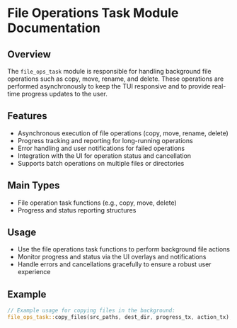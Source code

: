 # File Operations Task Module Documentation

## Overview
The `file_ops_task` module is responsible for handling background file operations such as copy, move, rename, and delete. These operations are performed asynchronously to keep the TUI responsive and to provide real-time progress updates to the user.

## Features
- Asynchronous execution of file operations (copy, move, rename, delete)
- Progress tracking and reporting for long-running operations
- Error handling and user notifications for failed operations
- Integration with the UI for operation status and cancellation
- Supports batch operations on multiple files or directories

## Main Types
- File operation task functions (e.g., copy, move, delete)
- Progress and status reporting structures

## Usage
- Use the file operations task functions to perform background file actions
- Monitor progress and status via the UI overlays and notifications
- Handle errors and cancellations gracefully to ensure a robust user experience

## Example
```rust
// Example usage for copying files in the background:
file_ops_task::copy_files(src_paths, dest_dir, progress_tx, action_tx);
```
